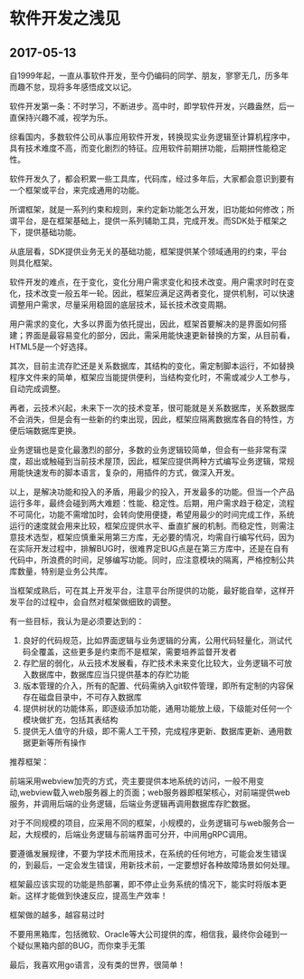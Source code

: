 软件开发之浅见
========================

2017-05-13
------------------------

自1999年起，一直从事软件开发，至今仍编码的同学、朋友，寥寥无几，历多年而趣不怠，现将多年感悟成文以记。

软件开发第一条：不时学习，不断进步。高中时，即学软件开发，兴趣盎然，后一直保持兴趣不减，视学为乐。

综看国内，多数软件公司从事应用软件开发，转换现实业务逻辑至计算机程序中，具有技术难度不高，而变化剧烈的特征。应用软件前期拼功能，后期拼性能稳定性。

软件开发久了，都会积累一些工具库，代码库，经过多年后，大家都会意识到要有一个框架或平台，来完成通用的功能。

所谓框架，就是一系列约束和规则，来约定新功能怎么开发，旧功能如何修改；所谓平台，是在框架基础上，提供一系列辅助工具，完成开发。而SDK处于框架之下，提供基础功能。

从底层看，SDK提供业务无关的基础功能，框架提供某个领域通用的约束，平台则具化框架。

软件开发的难点，在于变化，变化分用户需求变化和技术改变。用户需求时时在变化，技术改变一般五年一轮。因此，框架应满足这两者变化，提供机制，可以快速调整用户需求，尽量采用稳固的底层技术，延长技术改变周期。

用户需求的变化，大多以界面为依托提出，因此，框架首要解决的是界面如何搭建；界面是最容易变化的部分，因此，需采用能快速更新替换的方案，从目前看，HTML5是一个好选择。

其次，目前主流存贮还是关系数据库，其结构的变化，需定制脚本运行，不如替换程序文件来的简单，框架应当能提供便利，当结构变化时，不需或减少人工参与，自动完成调整。

再者，云技术兴起，未来下一次的技术变革，很可能就是关系数据库，关系数据库不会消失，但是会有一些新的约束出现，因此，框架应隔离数据库各自的特性，方便后端数据库更换。

业务逻辑也是变化最激烈的部分，多数的业务逻辑较简单，但会有一些非常有深度，超出或触碰到当前技术屋顶，因此，框架应提供两种方式编写业务逻辑，常规用能快速发布的脚本语言，复杂的，用插件的方式，做深入开发。

以上，是解决功能和投入的矛盾，用最少的投入，开发最多的功能。但当一个产品运行多年，最终会碰到两大难题：性能、稳定性。后期，用户需求趋于稳定，流程不可简化，功能不需增加时，会转向使用便捷，希望用最少的时间完成工作，系统运行的速度就会用来比较，框架应提供水平、垂直扩展的机制。而稳定性，则需注意技术选型，框架应慎重采用第三方库，无必要的情况，均需自行编写代码，因为在实际开发过程中，排解BUG时，很难界定BUG点是在第三方库中，还是在自有代码中，所浪费的时间，足够编写功能。同时，应注意模块的隔离，严格控制公共库数量，特别是业务公共库。

当框架成熟后，可在其上开发平台，注意平台所提供的功能，最好能自举，这样开发平台的过程中，会自然对框架做细致的调整。

有一些目标，我认为是必须要达到的：

1. 良好的代码规范，比如界面逻辑与业务逻辑的分离，公用代码轻量化，测试代码全覆盖，这些更多是约束而不是框架，需要培养监督开发者
2. 存贮层的弱化，从云技术发展看，存贮技术未来变化比较大，业务逻辑不可放入数据库中，数据库应当只提供基本的存贮功能
3. 版本管理的介入，所有的配置、代码需纳入git软件管理，即所有定制的内容保存在磁盘目录中，不可存入数据库
4. 提供树状的功能体系，即逐级添加功能，通用功能放上级，下级能对任何一个模块做扩充，包括其表结构
5. 提供无人值守的升级，即不需人工干预，完成程序更新、数据库更新、通用数据更新等所有操作

推荐框架：

前端采用webview加壳的方式，壳主要提供本地系统的访问，一般不用变动,webview载入web服务器上的页面；web服务器即框架核心，对前端提供web服务，并调用后端的业务逻辑，后端业务逻辑再调用数据库存贮数据。

对于不同规模的项目，应采用不同的框架，小规模的，业务逻辑可与web服务合一起，大规模的，后端业务逻辑与前端界面可分开，中间用gRPC调用。

要遵循发展规律，不要为学技术而用技术，在系统的任何地方，可能会发生错误的，到最后，一定会发生错误，用新技术前，一定要想好各种故障场景如何处理。

框架最应该实现的功能是热部署，即不停止业务系统的情况下，能实时将版本更新。这样才能做到快速反应，提高生产效率！

框架做的越多，越容易过时

不要用黑箱库，包括微软、Oracle等大公司提供的库，相信我，最终你会碰到一个疑似黑箱内部的BUG，而你束手无策

最后，我喜欢用go语言，没有类的世界，很简单！
